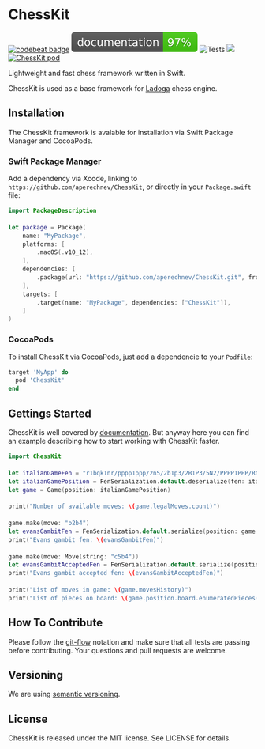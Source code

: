 # ChessKit

[![codebeat badge](https://codebeat.co/badges/8ae1f4df-266c-4441-8bb1-8da25f067b28)](https://codebeat.co/projects/github-com-aperechnev-chesskit-develop)
[![docs badge](https://raw.githubusercontent.com/aperechnev/ChessKit/develop/docs/badge.svg)](https://aperechnev.github.io/ChessKit/) ![Tests](https://github.com/aperechnev/ChessKit/workflows/Tests/badge.svg) ![](https://img.shields.io/github/license/aperechnev/ChessKit) [![ChessKit pod](https://img.shields.io/cocoapods/v/ChessKit)](https://cocoapods.org/pods/ChessKit)

Lightweight and fast chess framework written in Swift.

ChessKit is used as a base framework for [Ladoga](https://lichess.org/@/ladoga_engine) chess engine.

## Installation

The ChessKit framework is avalable for installation via Swift Package Manager and CocoaPods.

### Swift Package Manager

Add a dependency via Xcode, linking to `https://github.com/aperechnev/ChessKit`, or directly in your `Package.swift` file:

```Swift
import PackageDescription

let package = Package(
    name: "MyPackage",
    platforms: [
        .macOS(.v10_12),
    ],
    dependencies: [
        .package(url: "https://github.com/aperechnev/ChessKit.git", from: "1.2.10"),
    ],
    targets: [
        .target(name: "MyPackage", dependencies: ["ChessKit"]),
    ]
)
```

### CocoaPods

To install ChessKit via CocoaPods, just add a dependencie to your `Podfile`:

```Ruby
target 'MyApp' do
  pod 'ChessKit'
end
```

## Gettings Started

ChessKit is well covered by [documentation](https://aperechnev.github.io/ChessKit/). But anyway here you can find an example describing how to start working with ChessKit faster.

```Swift
import ChessKit

let italianGameFen = "r1bqk1nr/pppp1ppp/2n5/2b1p3/2B1P3/5N2/PPPP1PPP/RNBQK2R w KQkq - 4 4"
let italianGamePosition = FenSerialization.default.deserialize(fen: italianGameFen)
let game = Game(position: italianGamePosition)

print("Number of available moves: \(game.legalMoves.count)")

game.make(move: "b2b4")
let evansGambitFen = FenSerialization.default.serialize(position: game.position)
print("Evans gambit fen: \(evansGambitFen)")

game.make(move: Move(string: "c5b4"))
let evansGambitAcceptedFen = FenSerialization.default.serialize(position: game.position)
print("Evans gambit accepted fen: \(evansGambitAcceptedFen)")

print("List of moves in game: \(game.movesHistory)")
print("List of pieces on board: \(game.position.board.enumeratedPieces())")
```

## How To Contribute

Please follow the [git-flow](http://danielkummer.github.io/git-flow-cheatsheet/index.html) notation and make sure that all tests are passing before contributing. Your questions and pull requests are welcome.

## Versioning

We are using [semantic versioning](https://semver.org).

## License

ChessKit is released under the MIT license. See LICENSE for details.
